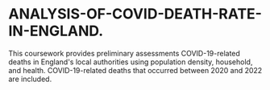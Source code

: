 # ANALYSIS-OF-COVID-DEATH-RATE-IN-ENGLAND.
This coursework provides preliminary assessments COVID-19-related deaths in England's local authorities using population density, household, and health. COVID-19-related deaths that occurred between 2020 and 2022 are included. 
